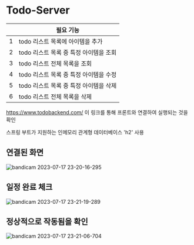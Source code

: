 # Todo-Server

||필요 기능|
|---|---|
|1|todo 리스트 목록에 아이템을 추가|
|2|todo 리스트 목록 중 특정 아이템을 조회|
|3|todo 리스트 전체 목록을 조회|
|4|todo 리스트 목록 중 특정 아이템을 수정|
|5|todo 리스트 목록 중 특정 아이템을 삭제|
|6|todo 리스트 전체 목록을 삭제|

https://www.todobackend.com/
이 링크를 통해 프론트와 연결하여 실행되는 것을 확인 

스프링 부트가 지원하는 인메모리 관계형 데이터베이스 'h2' 사용


## 연결된 화면
![bandicam 2023-07-17 23-20-16-295](https://github.com/leeshinbi/Todo-Server/assets/109641586/82353597-c709-416c-9a47-73788841891c)
## 일정 완료 체크 
![bandicam 2023-07-17 23-21-19-289](https://github.com/leeshinbi/Todo-Server/assets/109641586/918eee6b-7245-4e50-9430-3387c9097695)
## 정상적으로 작동됨을 확인
![bandicam 2023-07-17 23-21-06-704](https://github.com/leeshinbi/Todo-Server/assets/109641586/83e8edec-6615-45c3-b576-634e3703a185)

